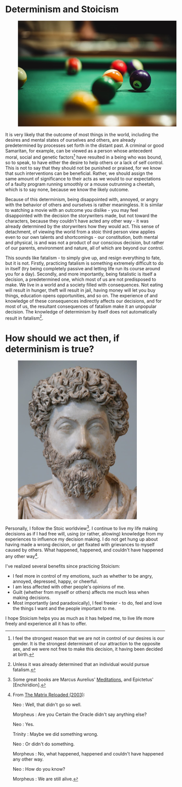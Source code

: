 # Determinism and Stoicism

<figure>
  <img src="/static/images/2022-03-03/billiards.jpg" alt="Billiards" loading="lazy" style="max-width: 500px"/>
</figure>

It is very likely that the outcome of most things in the world, including the desires and mental states of ourselves and others, are already predetermined by processes set forth in the distant past. A criminal or good Samaritan, for example, can be viewed as a person whose antecedent moral, social and genetic factors[^genetic-factors] have resulted in a being who was bound, so to speak, to have either the desire to help others or a lack of self control. This is not to say that they should not be punished or praised, for we know that such interventions can be beneficial. Rather, we should assign the same amount of significance to their acts as we would to our expectations of a faulty program running smoothly or a mouse outrunning a cheetah, which is to say none, because we know the likely outcome. 

Because of this determinism, being disappointed with, annoyed, or angry with the behavior of others and ourselves is rather meaningless. It is similar to watching a movie with an outcome you dislike - you may feel disappointed with the decision the storywriters made, but not toward the characters, because they couldn't have acted any other way - it was already determined by the storywriters how they would act. This sense of detachment, of viewing the world from a stoic third person view applies even to our own talents and shortcomings - our constitution, both mental and physical, is and was not a product of our conscious decision, but rather of our parents, environment and nature, all of which are beyond our control.

This sounds like fatalism - to simply give up, and resign everything to fate, but it is not. Firstly, practicing fatalism is something extremely difficult to do in itself (try being completely passive and letting life run its course around you for a day). Secondly, and more importantly, being fatalistic is itself a decision, a predetermined one, which most of us are not predisposed to make. We live in a world and a society filled with consequences. Not eating will result in hunger, theft will result in jail, having money will let you buy things, education opens opportunities, and so on. The experience of and knowledge of these consequences indirectly affects our decisions, and for most of us, the resultant consequences of fatalism make it an unpopular decision. The knowledge of determinism by itself does not automatically result in fatalism[^fatalism].

# How should we act then, if determinism is true? 

<figure>
  <img src="/static/images/2022-03-03/marcus_aurelius.jpg" alt="Marcus Aurelius" loading="lazy" style="max-height: 500px"/>
</figure>

Personally, I follow the Stoic worldview[^stoicism]. I continue to live my life making decisions as if I had free will, using (or rather, allowing) knowledge from my experiences to influence my decision making. I do not get hung up about having made a wrong decision, or get fixated with grievances to myself caused by others. What happened, happened, and couldn't have happened any other way[^matrix].

I've realized several benefits since practicing Stoicism:

- I feel more in control of my emotions, such as whether to be angry, annoyed, depressed, happy, or cheerful.
- I am less affected with other people's opinions of me.
- Guilt (whether from myself or others) affects me much less when making decisions.
- Most importantly (and paradoxically), I feel freeier - to do, feel and love the things I want and the people important to me. 

I hope Stoicism helps you as much as it has helped me, to live life more freely and experience all it has to offer.


[^genetic-factors]: I feel the strongest reason that we are not in control of our desires is our gender. It is the strongest determinant of our attraction to the opposite sex, and we were not free to make this decision, it having been decided at birth.
[^fatalism]: Unless it was already determined that an individual would pursue fatalism.
[^stoicism]: Some great books are Marcus Aurelius' [Meditations](https://www.goodreads.com/book/show/30659.Meditations), and Epictetus' [Enchiridion].
[^matrix]: 
    From [The Matrix Reloaded (2003)](https://www.imdb.com/title/tt0234215/characters/nm0000401):

    Neo : Well, that didn't go so well.

    Morpheus : Are you Certain the Oracle didn't say anything else?

    Neo : Yes.

    Trinity : Maybe we did something wrong.

    Neo : Or didn't do something.

    Morpheus : No, what happened, happened and couldn't have happened any other way.

    Neo : How do you know?

    Morpheus : We are still alive. 